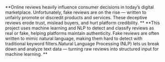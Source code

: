 **Online reviews heavily influence consumer decisions in today’s digital marketplace. Unfortunately, fake reviews are on the rise — written to unfairly promote or discredit products and services. These deceptive reviews erode trust, mislead buyers, and hurt platform credibility.
**
**This project uses machine learning and NLP to detect and classify reviews as real or fake, helping platforms maintain authenticity. Fake reviews are often written to mimic natural language, making them hard to detect with traditional keyword filters.Natural Language Processing (NLP) lets us break down and analyze text data — turning raw reviews into structured input for machine learning.
**
